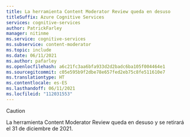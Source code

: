 ```yaml
---
title: La herramienta Content Moderator Review queda en desuso
titleSuffix: Azure Cognitive Services
services: cognitive-services
author: PatrickFarley
manager: nitinme
ms.service: cognitive-services
ms.subservice: content-moderator
ms.topic: include
ms.date: 06/11/2021
ms.author: pafarley
ms.openlocfilehash: a6c21fc3aa6bfa933d2d2badc6ba105f004464e1
ms.sourcegitcommit: c05e595b9f2dbe78e657fed2eb75c8fe511610e7
ms.translationtype: HT
ms.contentlocale: es-ES
ms.lasthandoff: 06/11/2021
ms.locfileid: "112031553"
---
```

> [!CAUTION]
> La herramienta Content Moderator Review queda en desuso y se retirará el 31 de diciembre de 2021.